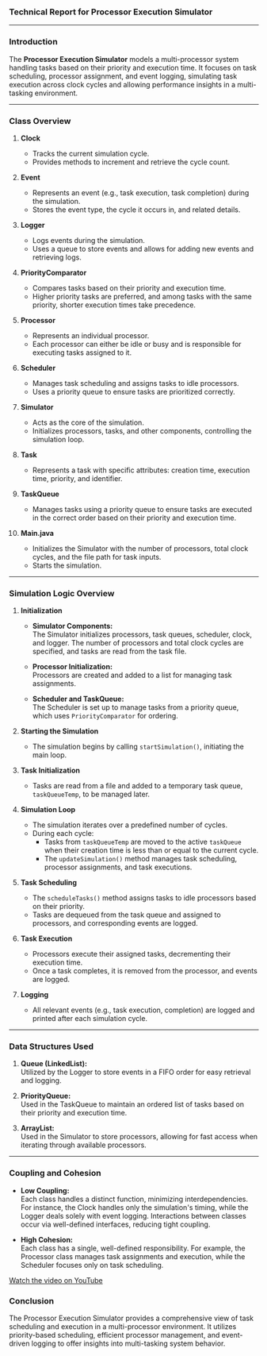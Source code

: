 ### **Technical Report for Processor Execution Simulator**

---

### **Introduction**

The **Processor Execution Simulator** models a multi-processor system handling tasks based on their priority and execution time. It focuses on task scheduling, processor assignment, and event logging, simulating task execution across clock cycles and allowing performance insights in a multi-tasking environment.

---

### **Class Overview**

1. **Clock**
   - Tracks the current simulation cycle.
   - Provides methods to increment and retrieve the cycle count.

2. **Event**
   - Represents an event (e.g., task execution, task completion) during the simulation.
   - Stores the event type, the cycle it occurs in, and related details.

3. **Logger**
   - Logs events during the simulation.
   - Uses a queue to store events and allows for adding new events and retrieving logs.

4. **PriorityComparator**
   - Compares tasks based on their priority and execution time.
   - Higher priority tasks are preferred, and among tasks with the same priority, shorter execution times take precedence.

5. **Processor**
   - Represents an individual processor.
   - Each processor can either be idle or busy and is responsible for executing tasks assigned to it.

6. **Scheduler**
   - Manages task scheduling and assigns tasks to idle processors.
   - Uses a priority queue to ensure tasks are prioritized correctly.

7. **Simulator**
   - Acts as the core of the simulation.
   - Initializes processors, tasks, and other components, controlling the simulation loop.

8. **Task**
   - Represents a task with specific attributes: creation time, execution time, priority, and identifier.

9. **TaskQueue**
   - Manages tasks using a priority queue to ensure tasks are executed in the correct order based on their priority and execution time.

10. **Main.java**
    - Initializes the Simulator with the number of processors, total clock cycles, and the file path for task inputs.
    - Starts the simulation.

---

### **Simulation Logic Overview**

1. **Initialization**  
   - **Simulator Components:**  
     The Simulator initializes processors, task queues, scheduler, clock, and logger. The number of processors and total clock cycles are specified, and tasks are read from the task file.

   - **Processor Initialization:**  
     Processors are created and added to a list for managing task assignments.

   - **Scheduler and TaskQueue:**  
     The Scheduler is set up to manage tasks from a priority queue, which uses `PriorityComparator` for ordering.

2. **Starting the Simulation**
   - The simulation begins by calling `startSimulation()`, initiating the main loop.

3. **Task Initialization**
   - Tasks are read from a file and added to a temporary task queue, `taskQueueTemp`, to be managed later.

4. **Simulation Loop**
   - The simulation iterates over a predefined number of cycles.
   - During each cycle:
     - Tasks from `taskQueueTemp` are moved to the active `taskQueue` when their creation time is less than or equal to the current cycle.
     - The `updateSimulation()` method manages task scheduling, processor assignments, and task executions.

5. **Task Scheduling**
   - The `scheduleTasks()` method assigns tasks to idle processors based on their priority.  
   - Tasks are dequeued from the task queue and assigned to processors, and corresponding events are logged.

6. **Task Execution**
   - Processors execute their assigned tasks, decrementing their execution time.
   - Once a task completes, it is removed from the processor, and events are logged.

7. **Logging**
   - All relevant events (e.g., task execution, completion) are logged and printed after each simulation cycle.

---

### **Data Structures Used**

1. **Queue (LinkedList):**  
   Utilized by the Logger to store events in a FIFO order for easy retrieval and logging.
   
2. **PriorityQueue:**  
   Used in the TaskQueue to maintain an ordered list of tasks based on their priority and execution time.
   
3. **ArrayList:**  
   Used in the Simulator to store processors, allowing for fast access when iterating through available processors.

---

### **Coupling and Cohesion**

- **Low Coupling:**  
  Each class handles a distinct function, minimizing interdependencies. For instance, the Clock handles only the simulation's timing, while the Logger deals solely with event logging. Interactions between classes occur via well-defined interfaces, reducing tight coupling.
  
- **High Cohesion:**  
  Each class has a single, well-defined responsibility. For example, the Processor class manages task assignments and execution, while the Scheduler focuses only on task scheduling.

[Watch the video on YouTube](https://youtu.be/SnRED58K6mk?si=dwf_eYn6WlyoJ19Y)


### **Conclusion**

The Processor Execution Simulator provides a comprehensive view of task scheduling and execution in a multi-processor environment. It utilizes priority-based scheduling, efficient processor management, and event-driven logging to offer insights into multi-tasking system behavior.

